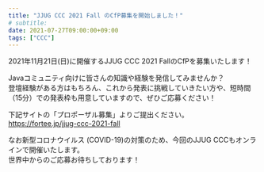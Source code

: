 ```yaml
---
title: "JJUG CCC 2021 Fall のCfP募集を開始しました！"
# subtitle:
date: 2021-07-27T09:00:00+09:00
tags: ["CCC"]
---
```

2021年11月21日(日)に開催するJJUG CCC 2021 FallのCfPを募集いたします！

Javaコミュニティ向けに皆さんの知識や経験を発信してみませんか？  
登壇経験がある方はもちろん、これから発表に挑戦していきたい方や、短時間（15分）での発表枠も用意していますので、ぜひご応募ください！

下記サイトの「プロポーザル募集」よりご提出ください。  
https://fortee.jp/jjug-ccc-2021-fall

なお新型コロナウイルス (COVID-19)の対策のため、今回のJJUG CCCもオンラインで開催いたします。  
世界中からのご応募お待ちしております！
